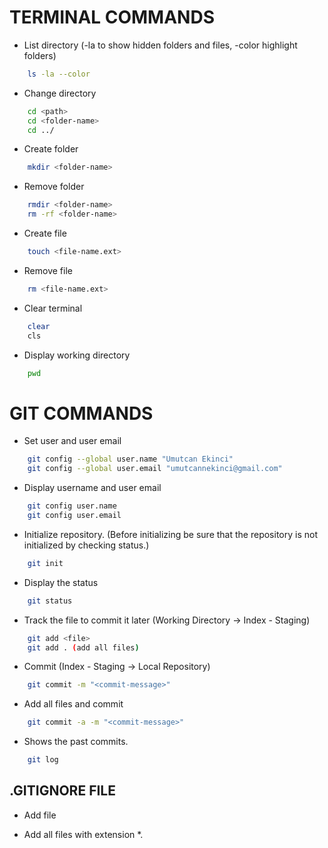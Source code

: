 # TERMINAL COMMANDS

- List directory (-la to show hidden folders and files, -color highlight folders)
``` bash
    ls -la --color 
```

- Change directory
``` bash
    cd <path>
    cd <folder-name>
    cd ../
```

- Create folder
``` bash
    mkdir <folder-name>
```

- Remove folder
``` bash
    rmdir <folder-name>
    rm -rf <folder-name>
```

- Create file
``` bash
    touch <file-name.ext>   
```

- Remove file
``` bash
    rm <file-name.ext>
```

- Clear terminal
``` bash
    clear
    cls
```

- Display working directory
``` bash
    pwd
```

# GIT COMMANDS

- Set user and user email
``` bash
    git config --global user.name "Umutcan Ekinci"
    git config --global user.email "umutcannekinci@gmail.com"
```

- Display username and user email
``` bash
    git config user.name
    git config user.email
```

- Initialize repository. (Before initializing be sure that the repository is not initialized by checking status.)
``` bash
    git init
```

- Display the status
``` bash
    git status
```

- Track the file to commit it later (Working Directory -> Index - Staging)
``` bash
    git add <file>
    git add . (add all files)
```

- Commit (Index - Staging -> Local Repository)
``` bash
    git commit -m "<commit-message>"
```

- Add all files and commit 
``` bash
    git commit -a -m "<commit-message>"
```

- Shows the past commits.
``` bash
    git log
```

## .GITIGNORE FILE
- Add file
<file-name>

- Add all files with extension
*.<extension> 